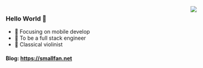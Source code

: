 <img align="right" src="https://github-readme-stats.vercel.app/api/top-langs/?username=Smallfan&layout=compact&theme=tokyonight" />

### Hello World 👋

- :orange_book: Focusing on mobile develop
- :hammer: To be a full stack engineer
- :musical_note: Classical violinist

#### Blog: https://smallfan.net
